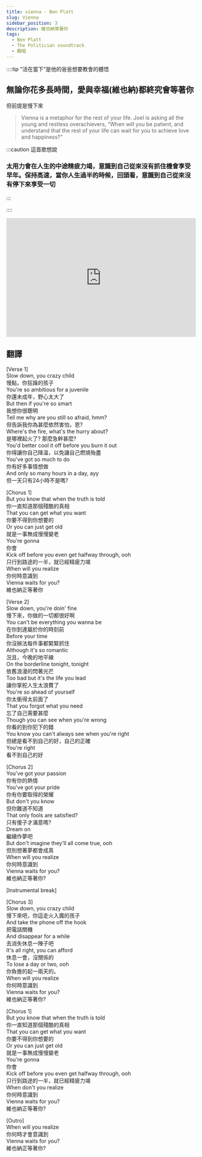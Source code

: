 ```yaml
---
title: vienna - Ben Platt
slug: Vienna
sidebar_position: 3
description: 維也納等著你
tags:
  - Ben Platt
  - The Politician soundtrack
  - 翻唱 
---
```

::::tip “活在當下”是他的爸爸想要教會的體悟

## 無論你花多長時間，愛與幸福(維也納)都終究會等著你

但前提是慢下來

> Vienna is a metaphor for the rest of your life. Joel is asking all the young and restless overachievers, “When will you be patient, and understand that the rest of your life can wait for you to achieve love and happiness?”
> 

:::caution 這首歌想說

### 太用力會在人生的中途精疲力竭，意識到自己從來沒有抓住機會享受早年。保持高速，當你人生過半的時候，回頭看，意識到自己從來沒有停下來享受一切  

:::

::::

<iframe width="100%" height="315" src="https://www.youtube.com/embed/scPIhdZs99A" title="YouTube video player" frameborder="0" allow="accelerometer; autoplay; clipboard-write; encrypted-media; gyroscope; picture-in-picture; web-share" allowfullscreen></iframe>

## 翻譯
[Verse 1]  
Slow down, you crazy child  
慢點，你狂躁的孩子  
You're so ambitious for a juvenile  
你還未成年，野心太大了  
But then if you're so smart  
我想你很聰明  
Tell me why are you still so afraid, hmm?  
但告訴我你為甚麼依然害怕，恩?  
Where's the fire, what's the hurry about?  
是哪裡起火了? 那麼急幹甚麼?  
You'd better cool it off before you burn it out  
你得讓你自己降溫，以免讓自己燃燒殆盡  
You've got so much to do  
你有好多事情想做  
And only so many hours in a day, ayy  
但一天只有24小時不是嗎?  
  
[Chorus 1]  
But you know that when the truth is told  
你一直知道那個殘酷的真相  
That you can get what you want  
你要不得到你想要的  
Or you can just get old  
就是一事無成慢慢變老  
You're gonna  
你會  
Kick off before you even get halfway through, ooh  
只行到路途的一半，就已經精疲力竭  
When will you realize  
你何時意識到  
Vienna waits for you?  
維也納正等著你  
  
[Verse 2]  
Slow down, you're doin' fine  
慢下來，你做的一切都很好啊  
You can't be everything you wanna be  
在你到達屬於你的時刻前  
Before your time  
你沒辦法每件事都緊緊抓住  
Although it's so romantic  
況且，今晚的地平線  
On the borderline tonight, tonight  
依舊浪漫的閃著光芒  
Too bad but it's the life you lead  
讓你掌舵人生太浪費了  
You're so ahead of yourself  
你太衝得太前面了  
That you forgot what you need  
忘了自己需要甚麼  
Though you can see when you're wrong  
你看的到你犯下的錯  
You know you can't always see when you're right  
但總是看不到自己的好，自己的正確  
You're right  
看不到自己的好  
  
[Chorus 2]  
You've got your passion  
你有你的熱情  
You've got your pride  
你有你要取得的榮耀  
But don't you know  
但你難道不知道  
That only fools are satisfied?  
只有傻子才滿意嗎?  
Dream on  
繼續作夢吧  
But don't imagine they'll all come true, ooh  
但別想著夢都會成真  
When will you realize  
你何時意識到  
Vienna waits for you?  
維也納正等著你?  
  
[Instrumental break]  
  
[Chorus 3]  
Slow down, you crazy child  
慢下來吧，你這走火入魔的孩子  
And take the phone off the hook  
把電話關機  
And disappear for a while  
去消失休息一陣子吧  
It's all right, you can afford  
休息一會，沒關係的  
To lose a day or two, ooh  
你負擔的起一兩天的。  
When will you realize  
你何時意識到  
Vienna waits for you?  
維也納正等著你?  
  
[Chorus 1]  
But you know that when the truth is told  
你一直知道那個殘酷的真相  
That you can get what you want  
你要不得到你想要的  
Or you can just get old  
就是一事無成慢慢變老  
You're gonna  
你會  
Kick off before you even get halfway through, ooh  
只行到路途的一半，就已經精疲力竭  
When don't you realize  
你何時意識到  
Vienna waits for you?  
維也納正等著你?  
  
[Outro]  
When will you realize  
你何時才會意識到  
Vienna waits for you?  
維也納正等著你?  


